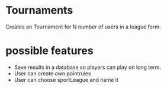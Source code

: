 # Tournaments
Creates an Tournament for N number of users in a league form.

# possible features
- Save results in a database so players can play on long term.
- User can create own pointrules
- User can choose sportLeague and name it


